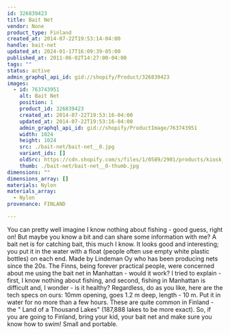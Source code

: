 ```yaml
---
id: 326839423
title: Bait Net
vendor: None
product_type: Finland
created_at: 2014-07-22T19:53:14-04:00
handle: bait-net
updated_at: 2024-01-17T16:09:39-05:00
published_at: 2011-06-02T14:27:00-04:00
tags: ""
status: active
admin_graphql_api_id: gid://shopify/Product/326839423
images:
  - id: 763743951
    alt: Bait Net
    position: 1
    product_id: 326839423
    created_at: 2014-07-22T19:53:16-04:00
    updated_at: 2014-07-22T19:53:16-04:00
    admin_graphql_api_id: gid://shopify/ProductImage/763743951
    width: 1024
    height: 1024
    src: ./bait-net/bait-net__0.jpg
    variant_ids: []
    oldSrc: https://cdn.shopify.com/s/files/1/0589/2901/products/kiosk_fi_baitnet.jpeg?v=1406073196
    thumb: ./bait-net/bait-net__0-thumb.jpg
dimensions: ""
dimensions_array: []
materials: Nylon
materials_array:
  - Nylon
provenance: FINLAND

---
```


You can pretty well imagine I know nothing about fishing - good guess, right on! But maybe you know a bit and can share some information with me? A bait net is for catching bait, this much I know. It looks good and interesting; you put it in the water with a float (people often use empty white plastic bottles) on each end. Made by Lindeman Oy who has been producing nets since the 20s. The Finns, being forever practical people, were concerned about me using the bait net in Manhattan - would it work? I tried to explain - first, I know nothing about fishing, and second, fishing in Manhattan is difficult and, I wonder - is it healthy? Regardless, do as you like, here are the tech specs on ours: 10mm opening, goes 1.2 m deep, length - 10 m. Put it in water for no more than a few hours. These are quite common in Finland - the " Land of a Thousand Lakes" (187,888 lakes to be more exact). So, if you are going to Finland, bring your kid, your bait net and make sure you know how to swim! Small and portable.